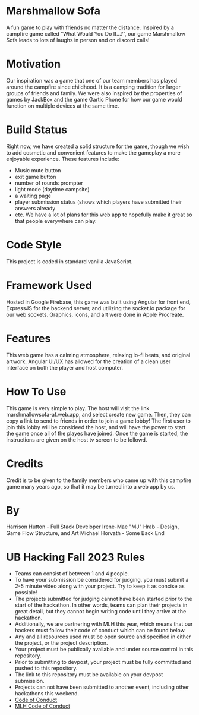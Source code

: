 # Marshmallow Sofa
A fun game to play with friends no matter the distance. Inspired by a campfire game called “What Would You Do If…?”, our game Marshmallow Sofa leads to lots of laughs in person and on discord calls!

# Motivation
Our inspiration was a game that one of our team members has played around the campfire since childhood. It is a camping tradition for larger groups of friends and family. We were also inspired by the properties of games by JackBox and the game Gartic Phone for how our game would function on multiple devices at the same time.

# Build Status 
Right now, we have created a solid structure for the game, though we wish to add cosmetic and convenient features to make the gameplay a more enjoyable experience. These features include:
- Music mute button
- exit game button
- number of rounds prompter
- light mode (daytime campsite)
- a waiting page
- player submission status (shows which players have submitted their answers already
- etc.
We have a lot of plans for this web app to hopefully make it great so that people everywhere can play.

# Code Style
This project is coded in standard vanilla JavaScript.

# Framework Used
Hosted in Google Firebase, this game was built using Angular for front end, ExpressJS for the backend server, and utilizing the socket.io package for our web sockets. Graphics, icons, and art were done in Apple Procreate.

# Features
This web game has a calming atmosphere, relaxing lo-fi beats, and original artwork. Angular UI/UX has allowed for the creation of a clean user interface on both the player and host computer.

# How To Use
This game is very simple to play. 
The host will visit the link marshmallowsofa-af.web.app, and select create new game. Then, they can copy a link to send to friends in order to join a game lobby! The first user to join this lobby will be consideed the host, and will have the power to start the game once all of the playes have joined. Once the game is started, the instructions are given on the host tv screen to be followd.

# Credits
Credit is to be given to the family members who came up with this campfire game many years ago, so that it may be turned into a web app by us.

# By
Harrison Hutton - Full Stack Developer
Irene-Mae "MJ" Hrab - Design, Game Flow Structure, and Art
Michael Horvath - Some Back End

# UB Hacking Fall 2023 Rules 
- Teams can consist of between 1 and 4 people.
- To have your submission be considered for judging, you must submit a 2-5 minute video along with your project. Try to keep it as concise as possible!
- The projects submitted for judging cannot have been started prior to the start of the hackathon. In other words, teams can plan their projects in great detail, but they cannot begin writing code until they arrive at the hackathon.
- Additionally, we are partnering with MLH this year, which means that our hackers must follow their code of conduct which can be found below.
- Any and all resources used must be open source and specified in either the project, or the project description.
- Your project must be publically available and under source control in this repository.
- Prior to submitting to devpost, your project must be fully committed and pushed to this repository.
- The link to this repository must be available on your devpost submission.
- Projects can not have been submitted to another event, including other hackathons this weekend.
- [Code of Conduct](https://drive.google.com/file/d/1RH_TtRu6EOHSbOoiSj2h1Q4jswtVILzE/view)
- [MLH Code of Conduct](https://static.mlh.io/docs/mlh-code-of-conduct.pdf)
